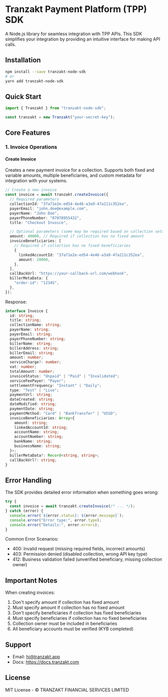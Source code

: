 # Tranzakt Payment Platform (TPP) SDK

A Node.js library for seamless integration with TPP APIs. This SDK simplifies your integration by providing an intuitive interface for making API calls.

## Installation

```bash
npm install --save tranzakt-node-sdk
# or
yarn add tranzakt-node-sdk
```

## Quick Start

```typescript
import { Tranzakt } from "tranzakt-node-sdk";

const tranzakt = new Tranzakt("your-secret-key");
```

## Core Features

### 1. Invoice Operations

#### Create Invoice

Creates a new payment invoice for a collection. Supports both fixed and variable amounts, multiple beneficiaries, and custom metadata for integration with your systems.

```typescript
// Create a new invoice
const invoice = await tranzakt.createInvoice({
  // Required parameters
  collectionId: "37a71e2e-ed54-4e46-a3a9-47a211c352ea",
  payerEmail: "john.doe@example.com",
  payerName: "John Doe",
  payerPhoneNumber: "07078955432",
  title: "Checkout Invoice",

  // Optional parameters (some may be required based on collection settings)
  amount: 40000, // Required if collection has no fixed amount
  invoiceBeneficiaries: [
    // Required if collection has no fixed beneficiaries
    {
      linkedAccountId: "37a71e2e-ed54-4e46-a3a9-47a211c352ea",
      amount: 20000,
    },
  ],
  callBackUrl: "https://your-callback-url.com/webhook",
  billerMetaData: {
    "order-id": "12345",
  },
});
```

Response:

```typescript
interface Invoice {
  id: string;
  title: string;
  collectionName: string;
  payerName: string;
  payerEmail: string;
  payerPhoneNumber: string;
  billerName: string;
  billerAddress: string;
  billerEmail: string;
  amount: number;
  serviceCharge?: number;
  vat: number;
  totalAmount: number;
  invoiceStatus: "Unpaid" | "Paid" | "Invalidated";
  serviceFeePayer: "Payer";
  settlementFrequency: "Instant" | "Daily";
  type: "Test" | "Live";
  paymentUrl: string;
  dateCreated: string;
  dateModified: string;
  paymentDate: string;
  paymentMethod: "Card" | "BankTransfer" | "USSD";
  invoiceBeneficiaries: Array<{
    amount: string;
    linkedAccountId: string;
    accountName: string;
    accountNumber: string;
    bankName: string;
    businessName: string;
  }>;
  billerMetaData?: Record<string, string>;
  callBackUrl?: string;
}
```

## Error Handling

The SDK provides detailed error information when something goes wrong:

```typescript
try {
  const invoice = await tranzakt.createInvoice(/* ... */);
} catch (error) {
  console.error(`${error.status}: ${error.message}`);
  console.error("Error type:", error.type);
  console.error("Details:", error.errors);
}
```

Common Error Scenarios:

- 400: Invalid request (missing required fields, incorrect amounts)
- 403: Permission denied (disabled collection, wrong API key type)
- 412: Business validation failed (unverified beneficiary, missing collection owner)

## Important Notes

When creating invoices:

1. Don't specify amount if collection has fixed amount
2. Must specify amount if collection has no fixed amount
3. Don't specify beneficiaries if collection has fixed beneficiaries
4. Must specify beneficiaries if collection has no fixed beneficiaries
5. Collection owner must be included in beneficiaries
6. All beneficiary accounts must be verified (KYB completed)

## Support

- Email: hi@tranzakt.app
- Docs: https://docs.tranzakt.com

## License

MIT License - © TRANZAKT FINANCIAL SERVICES LIMITED
